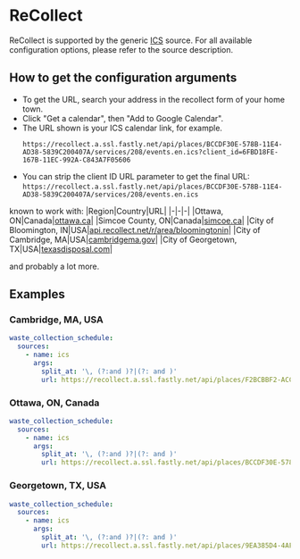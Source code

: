 # ReCollect

ReCollect is supported by the generic [ICS](/doc/source/ics.md) source. For all available configuration options, please refer to the source description.


## How to get the configuration arguments

- To get the URL, search your address in the recollect form of your home town.
- Click "Get a calendar", then "Add to Google Calendar".
- The URL shown is your ICS calendar link, for example.
  ```plain
  https://recollect.a.ssl.fastly.net/api/places/BCCDF30E-578B-11E4-AD38-5839C200407A/services/208/events.en.ics?client_id=6FBD18FE-167B-11EC-992A-C843A7F05606
  ```
- You can strip the client ID URL parameter to get the final URL: `https://recollect.a.ssl.fastly.net/api/places/BCCDF30E-578B-11E4-AD38-5839C200407A/services/208/events.en.ics`

known to work with:
|Region|Country|URL|
|-|-|-|
|Ottawa, ON|Canada|[ottawa.ca](https://ottawa.ca/en/garbage-and-recycling/recycling/garbage-and-recycling-collection-calendar)|
|Simcoe County, ON|Canada|[simcoe.ca](https://www.simcoe.ca/dpt/swm/when)|
|City of Bloomington, IN|USA|[api.recollect.net/r/area/bloomingtonin](https://api.recollect.net/r/area/bloomingtonin)|
|City of Cambridge, MA|USA|[cambridgema.gov](https://www.cambridgema.gov/services/curbsidecollections)|
|City of Georgetown, TX|USA|[texasdisposal.com](https://www.texasdisposal.com/waste-wizard/)|

and probably a lot more.

## Examples

### Cambridge, MA, USA

```yaml
waste_collection_schedule:
  sources:
    - name: ics
      args:
        split_at: '\, (?:and )?|(?: and )'
        url: https://recollect.a.ssl.fastly.net/api/places/F2BCBBF2-ACC9-11E8-B4BD-CFDD30C1D4D8/services/761/events.en-US.ics
```
### Ottawa, ON, Canada

```yaml
waste_collection_schedule:
  sources:
    - name: ics
      args:
        split_at: '\, (?:and )?|(?: and )'
        url: https://recollect.a.ssl.fastly.net/api/places/BCCDF30E-578B-11E4-AD38-5839C200407A/services/208/events.en.ics
```
### Georgetown, TX, USA

```yaml
waste_collection_schedule:
  sources:
    - name: ics
      args:
        split_at: '\, (?:and )?|(?: and )'
        url: https://recollect.a.ssl.fastly.net/api/places/9EA385D4-4AF9-11EB-B308-E6A235C11932/services/611/events.en-US.ics
```
